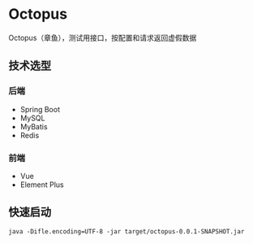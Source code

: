# Octopus
Octopus（章鱼），测试用接口，按配置和请求返回虚假数据

## 技术选型
### 后端
- Spring Boot
- MySQL
- MyBatis
- Redis
### 前端
- Vue
- Element Plus

## 快速启动
`
java -Difle.encoding=UTF-8 -jar target/octopus-0.0.1-SNAPSHOT.jar
`